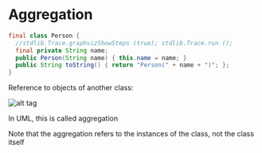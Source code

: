 # Aggregation

```java
final class Person {
  //stdlib.Trace.graphvizShowSteps (true); stdlib.Trace.run ();
  final private String name;
  public Person(String name) { this.name = name; }
  public String toString() { return "Person(" + name + ")"; };
}
```

Reference to objects of another class:

![alt tag](https://github.com/Cody-Nicholson96/Software_Development/blob/master/Object_Oriented_Software_Development/pics/aggregation.jpg)

In UML, this is called aggregation

Note that the aggregation refers to the instances of the class, not the class itself
